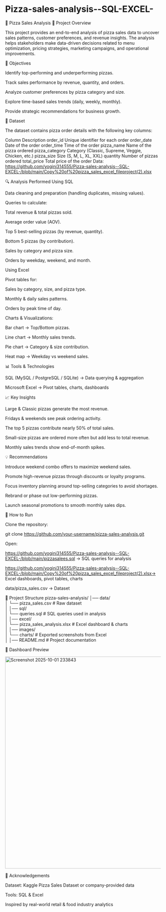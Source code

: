 # Pizza-sales-analysis--SQL-EXCEL-
🍕 Pizza Sales Analysis
📌 Project Overview

This project provides an end-to-end analysis of pizza sales data to uncover sales patterns, customer preferences, and revenue insights.
The analysis helps stakeholders make data-driven decisions related to menu optimization, pricing strategies, marketing campaigns, and operational improvements.

🎯 Objectives

Identify top-performing and underperforming pizzas.

Track sales performance by revenue, quantity, and orders.

Analyze customer preferences by pizza category and size.

Explore time-based sales trends (daily, weekly, monthly).

Provide strategic recommendations for business growth.

📂 Dataset

The dataset contains pizza order details with the following key columns:

Column	Description
order_id	Unique identifier for each order
order_date	Date of the order
order_time	Time of the order
pizza_name	Name of the pizza ordered
pizza_category	Category (Classic, Supreme, Veggie, Chicken, etc.)
pizza_size	Size (S, M, L, XL, XXL)
quantity	Number of pizzas ordered
total_price	Total price of the order
Data:  https://github.com/yogini314555/Pizza-sales-analysis--SQL-EXCEL-/blob/main/Copy%20of%20pizza_sales_excel_fileproject(2).xlsx

🔍 Analysis Performed
Using SQL

Data cleaning and preparation (handling duplicates, missing values).

Queries to calculate:

Total revenue & total pizzas sold.

Average order value (AOV).

Top 5 best-selling pizzas (by revenue, quantity).

Bottom 5 pizzas (by contribution).

Sales by category and pizza size.

Orders by weekday, weekend, and month.

Using Excel

Pivot tables for:

Sales by category, size, and pizza type.

Monthly & daily sales patterns.

Orders by peak time of day.

Charts & Visualizations:

Bar chart → Top/Bottom pizzas.

Line chart → Monthly sales trends.

Pie chart → Category & size contribution.

Heat map → Weekday vs weekend sales.

📊 Tools & Technologies

SQL (MySQL / PostgreSQL / SQLite) → Data querying & aggregation

Microsoft Excel → Pivot tables, charts, dashboards

📈 Key Insights

Large & Classic pizzas generate the most revenue.

Fridays & weekends see peak ordering activity.

The top 5 pizzas contribute nearly 50% of total sales.

Small-size pizzas are ordered more often but add less to total revenue.

Monthly sales trends show end-of-month spikes.

💡 Recommendations

Introduce weekend combo offers to maximize weekend sales.

Promote high-revenue pizzas through discounts or loyalty programs.

Focus inventory planning around top-selling categories to avoid shortages.

Rebrand or phase out low-performing pizzas.

Launch seasonal promotions to smooth monthly sales dips.

🚀 How to Run

Clone the repository:

git clone https://github.com/your-username/pizza-sales-analysis.git


Open:

https://github.com/yogini314555/Pizza-sales-analysis--SQL-EXCEL-/blob/main/pizzasalees.sql → SQL queries for analysis

https://github.com/yogini314555/Pizza-sales-analysis--SQL-EXCEL-/blob/main/Copy%20of%20pizza_sales_excel_fileproject(2).xlsx→ Excel dashboards, pivot tables, charts

data/pizza_sales.csv → Dataset

📌 Project Structure
pizza-sales-analysis/
│── data/                
│   └── pizza_sales.csv        # Raw dataset  
│
│── sql/                 
│   └── queries.sql            # SQL queries used in analysis  
│
│── excel/               
│   └── pizza_sales_analysis.xlsx   # Excel dashboard & charts  
│
│── images/              
│   └── charts/                # Exported screenshots from Excel  
│
│── README.md            # Project documentation  

📸 Dashboard Preview

<img width="1838" height="684" alt="Screenshot 2025-10-01 233843" src="https://github.com/user-attachments/assets/17c3a8ab-391b-40c2-9b62-7464dd060ad7" />


🙌 Acknowledgements

Dataset: Kaggle Pizza Sales Dataset
 or company-provided data

Tools: SQL & Excel

Inspired by real-world retail & food industry analytics



